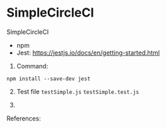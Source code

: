 # SimpleCircleCI
SimpleCircleCI

- npm
- Jest: https://jestjs.io/docs/en/getting-started.html

1. Command:

```
npm install --save-dev jest
```
2. Test file
`testSimple.js`
`testSimple.test.js`

3.

References:
